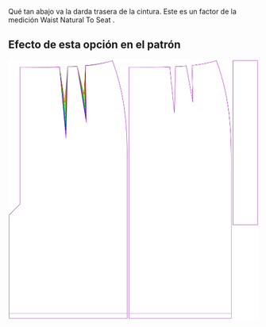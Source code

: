 Qué tan abajo va la darda trasera de la cintura. Este es un factor de la medición Waist Natural To Seat .



## Efecto de esta opción en el patrón
![Esta imagen muestra el efecto de esta opción superponiendo varias variantes que tienen un valor diferente para esta opción](penelope_backdartdepthfactor_sample.svg "Efecto de esta opción en el patrón")